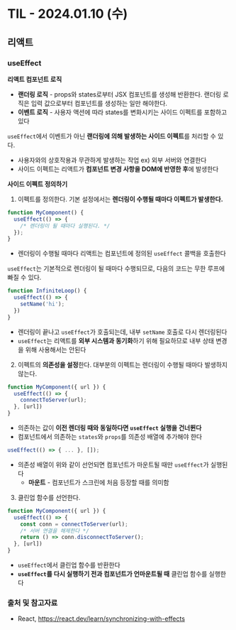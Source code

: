 # TIL - 2024.01.10 (수)
## 리액트

### useEffect
**리액트 컴포넌트 로직**
- **랜더링 로직** - props와 states로부터 JSX 컴포넌트를 생성해 반환한다. 랜더링 로직은 입력 값으로부터 컴포넌트를 생성하는 일만 해야한다. 
- **이벤트 로직** - 사용자 액션에 따라 states를 변화시키는 사이드 이펙트를 포함하고 있다

`useEffect`에서 이벤트가 아닌 **랜더링에 의해 발생하는 사이드 이펙트**를 처리할 수 있다.
- 사용자와의 상호작용과 무관하게 발생하는 작업 ex) 외부 서버와 연결한다 
- 사이드 이펙트는 리액트가 **컴포넌트 변경 사항을 DOM에 반영한 후**에 발생한다

**사이드 이펙트 정의하기**
1. 이펙트를 정의한다. 기본 설정에서는 **렌더링이 수행될 때마다 이펙트가 발생한다.**

```typescript
function MyComponent() {
  useEffect(() => {
    /* 렌더링이 될 때마다 실행된다. */
  });
}
```
- 렌더링이 수행될 때마다 리액트는 컴포넌트에 정의된 `useEffect` 콜백을 호출한다

`useEffect`는 기본적으로 렌더링이 될 때마다 수행되므로, 다음의 코드는 무한 루프에 빠질 수 있다.
```typescript
function InfiniteLoop() {
  useEffect(() => {
    setName('hi');
  })
}
```
- 렌더링이 끝나고 `useEffect`가 호출되는데, 내부 `setName` 호출로 다시 렌더링된다
- `useEffect`는 리액트를 **외부 시스템과 동기화**하기 위해 필요하므로 내부 상태 변경을 위해 사용해서는 안된다

2. 이펙트의 **의존성을 설정**한다. 대부분의 이펙트는 렌더링이 수행될 때마다 발생하지 않는다.
```typescript
function MyComponent({ url }) {
  useEffect(() => {
    connectToServer(url);
  }, [url])
}
```
- 의존하는 값이 **이전 렌더링 때와 동일하다면 `useEffect` 실행을 건너뛴다**
- 컴포넌트에서 의존하는 `states`와 `props`를 의존성 배열에 추가해야 한다

```typescript
useEffect(() => { ... }, []);
```
- 의존성 배열이 위와 같이 선언되면 컴포넌트가 마운트될 때만 `useEffect`가 실행된다
  - **마운트** - 컴포넌트가 스크린에 처음 등장할 때를 의미함

3. 클린업 함수를 선언한다. 
```typescript
function MyComponent({ url }) {
  useEffect(() => {
    const conn = connectToServer(url);
    /* 서버 연결을 해제한다 */
    return () => conn.disconnectToServer();
  }, [url])
}
```
- `useEffect`에서 클린업 함수를 반환한다
- **`useEffect`를 다시 실행하기 전과 컴포넌트가 언마운트될 때** 클린업 함수를 실행한다


### 출처 및 참고자료
- React, https://react.dev/learn/synchronizing-with-effects


